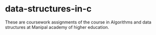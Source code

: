 # data-structures-in-c 
These are coursework assignments of the course in Algorithms and data structures at Manipal academy of higher education. 
